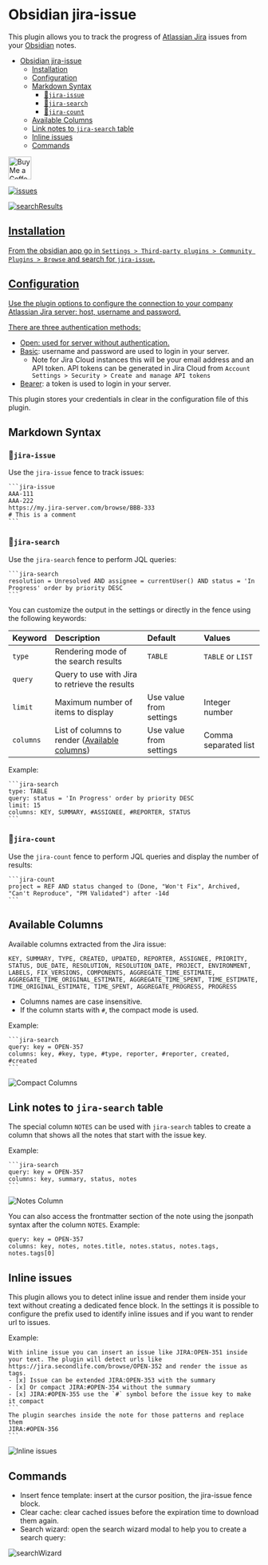 # Obsidian jira-issue

This plugin allows you to track the progress of [Atlassian Jira](https://www.atlassian.com/software/jira) issues from your [Obsidian](https://obsidian.md/) notes.

<!-- TOC -->

- [Obsidian jira-issue](#obsidian-jira-issue)
    - [Installation](#installation)
    - [Configuration](#configuration)
    - [Markdown Syntax](#markdown-syntax)
        - [📃`jira-issue`](#jira-issue)
        - [🔎`jira-search`](#jira-search)
        - [🔢`jira-count`](#jira-count)
    - [Available Columns](#available-columns)
    - [Link notes to `jira-search` table](#link-notes-to-jira-search-table)
    - [Inline issues](#inline-issues)
    - [Commands](#commands)

<!-- /TOC -->

<a href='https://ko-fi.com/marc0l92' target='_blank'><img height='35' style='border:0px;height:46px;' src='https://az743702.vo.msecnd.net/cdn/kofi3.png' border='0' alt='Buy Me a Coffee' />


![issues](./doc/issues.png)

![searchResults](./doc/searchResults2.png)

## Installation
From the obsidian app go in `Settings > Third-party plugins > Community Plugins > Browse` and search for `jira-issue`.

## Configuration

Use the plugin options to configure the connection to your company Atlassian Jira server: host, username and password.

There are three authentication methods:

- Open: used for server without authentication.
- [Basic](https://datatracker.ietf.org/doc/html/rfc7617): username and password are used to login in your server.
  - Note for Jira Cloud instances this will be your email address and an API token.  API tokens can be generated in Jira Cloud from `Account Settings > Security > Create and manage API tokens`
- [Bearer](https://datatracker.ietf.org/doc/html/rfc6750): a token is used to login in your server.

This plugin stores your credentials in clear in the configuration file of this plugin.

## Markdown Syntax

### 📃`jira-issue`
Use the `jira-issue` fence to track issues:

    ```jira-issue
    AAA-111
    AAA-222
    https://my.jira-server.com/browse/BBB-333
    # This is a comment
    ```

### 🔎`jira-search`
Use the `jira-search` fence to perform JQL queries:

    ```jira-search
    resolution = Unresolved AND assignee = currentUser() AND status = 'In Progress' order by priority DESC
    ```

You can customize the output in the settings or directly in the fence using the following keywords:

| Keyword | Description | Default | Values |
| :- | :- | :- | :- |
| `type` | Rendering mode of the search results | `TABLE` | `TABLE` or `LIST` |
| `query` | Query to use with Jira to retrieve the results |  |  |
| `limit` | Maximum number of items to display | Use value from settings | Integer number |
| `columns` | List of columns to render ([Available columns](#available-columns)) | Use value from settings | Comma separated list |

Example:

    ```jira-search
    type: TABLE
    query: status = 'In Progress' order by priority DESC
    limit: 15
    columns: KEY, SUMMARY, #ASSIGNEE, #REPORTER, STATUS
    ```

### 🔢`jira-count`
Use the `jira-count` fence to perform JQL queries and display the number of results:

    ```jira-count
    project = REF AND status changed to (Done, "Won't Fix", Archived, "Can't Reproduce", "PM Validated") after -14d
    ```

## Available Columns

Available columns extracted from the Jira issue:

    KEY, SUMMARY, TYPE, CREATED, UPDATED, REPORTER, ASSIGNEE, PRIORITY, STATUS, DUE_DATE, RESOLUTION, RESOLUTION_DATE, PROJECT, ENVIRONMENT, LABELS, FIX_VERSIONS, COMPONENTS, AGGREGATE_TIME_ESTIMATE, AGGREGATE_TIME_ORIGINAL_ESTIMATE, AGGREGATE_TIME_SPENT, TIME_ESTIMATE, TIME_ORIGINAL_ESTIMATE, TIME_SPENT, AGGREGATE_PROGRESS, PROGRESS

- Columns names are case insensitive.
- If the column starts with `#`, the compact mode is used.

Example:

    ```jira-search
    query: key = OPEN-357
    columns: key, #key, type, #type, reporter, #reporter, created, #created
    ```
![Compact Columns](./doc/compactColumns.png)

## Link notes to `jira-search` table

The special column `NOTES` can be used with `jira-search` tables to create a column that shows all the notes that start with the issue key.

Example:

    ```jira-search
    query: key = OPEN-357
    columns: key, summary, status, notes
    ```

![Notes Column](./doc/notesColumn.png)

You can also access the frontmatter section of the note using the jsonpath syntax after the column `NOTES`. Example:

```jira-search
query: key = OPEN-357
columns: key, notes, notes.title, notes.status, notes.tags, notes.tags[0]
```


## Inline issues
This plugin allows you to detect inline issue and render them inside your text without creating a dedicated fence block. In the settings it is possible to configure the prefix used to identify inline issues and if you want to render url to issues.

Example:

    With inline issue you can insert an issue like JIRA:OPEN-351 inside your text. The plugin will detect urls like https://jira.secondlife.com/browse/OPEN-352 and render the issue as tags.
    - [x] Issue can be extended JIRA:OPEN-353 with the summary
    - [x] Or compact JIRA:#OPEN-354 without the summary
    - [x] JIRA:#OPEN-355 use the `#` symbol before the issue key to make it compact
    ```
    The plugin searches inside the note for those patterns and replace them
    JIRA:#OPEN-356
    ```

![Inline issues](./doc/inlineIssues.png)



## Commands

- Insert fence template: insert at the cursor position, the jira-issue fence block.
- Clear cache: clear cached issues before the expiration time to download them again.
- Search wizard: open the search wizard modal to help you to create a search query:

![searchWizard](./doc/searchWizard.png)
